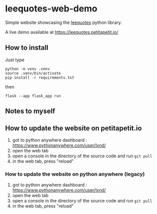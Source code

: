 # leequotes-web-demo

Simple website showcasing the [leequotes](https://pypi.org/project/leequotes/) python library.

A live demo available at https://leequotes.petitapetit.io/

## How to install

Just type

```
python -m venv .venv
source .venv/bin/activate
pip install -r requirements.txt
```

then

```
flask --app flask_app run
```

## Notes to myself

## How to update the website on petitapetit.io

1. got to python anywhere dashboard : https://www.pythonanywhere.com/user/lxnd/
2. open the web tab
3. open a console in the directory of the source code and run `git pull`
4. in the web tab, press "reload"

### How to update the website on python anywhere (legacy)

1. got to python anywhere dashboard : https://www.pythonanywhere.com/user/lxnd/
2. open the web tab
3. open a console in the directory of the source code and run `git pull`
4. in the web tab, press "reload"